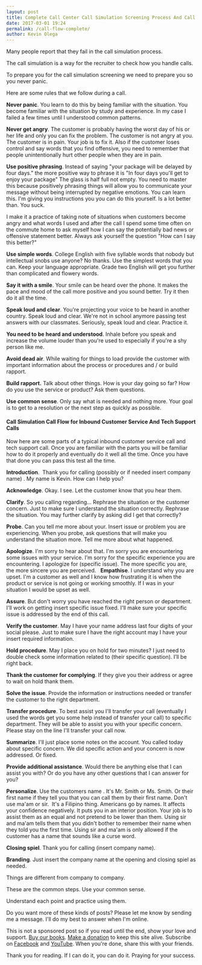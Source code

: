 ```yaml
--- 
layout: post 
title: Complete Call Center Call Simulation Screening Process And Call Flow 
date: 2017-03-01 19:24
permalink: /call-flow-complete/ 
author: Kevin Olega 
--- 
```

Many people report that they fail in the call simulation process. 

The call simulation is a way for the recruiter to check how you handle calls. 

To prepare you for the call simulation screening we need to prepare you so you never panic. 

Here are some rules that we follow during a call. 

**Never panic**. You learn to do this by being familiar with the situation. You become familiar with the situation by study and experience. In my case I failed a few times until I understood common patterns. 

**Never get angry**. The customer is probably having the worst day of his or her life and only you can fix the problem. The customer is not angry at you. The customer is in pain. Your job is to fix it. Also if the customer loses control and say words that you find offensive, you need to remember that people unintentionally hurt other people when they are in pain.

**Use positive phrasing**. Instead of saying "your package will be delayed by four days." the more positive way to phrase it is "In four days you'll get to enjoy your package" The glass is half full not empty. You need to master this because positively phrasing things will allow you to communicate your message without being interrupted by negative emotions. You can learn this. I'm giving you instructions you you can do this yourself. Is a lot better than. You suck. 

I make it a practice of taking note of situations when customers become angry and what words I used and after the call I spend some time often on the commute home to ask myself how I can say the potentially bad news or offensive statement better. Always ask yourself the question "How can I say this better?"

**Use simple words**. College English with five syllable words that nobody but intellectual snobs use anyone? No thanks. Use the simplest words that you can. Keep your language appropriate. Grade two English will get you further than complicated and flowery words. 

**Say it with a smile**. Your smile can be heard over the phone. It makes the pace and mood of the call more positive and you sound better. Try it then do it all the time. 

**Speak loud and clear**. You're projecting your voice to be heard in another country. Speak loud and clear. We're not in school anymore passing test answers with our classmates. Seriously, speak loud and clear. Practice it. 

**You need to be heard and understood**. Inhale before you speak and increase the volume louder than you're used to especially if you're a shy person like me. 

**Avoid dead air**. While waiting for things to load provide the customer with important information about the process or procedures and / or build rapport. 

**Build rapport.** Talk about other things. How is your day going so far? How do you use the service or product? Ask them questions. 

**Use common sense**. Only say what is needed and nothing more. Your goal is to get to a resolution or the next step as quickly as possible. 

#### Call Simulation Call Flow for Inbound Customer Service And Tech Support Calls

Now here are some parts of a typical inbound customer service call and tech support call. Once you are familiar with the parts you will be familiar how to do it properly and eventually do it well all the time. Once you have that done you can pass this test all the time. 


**Introduction**.  Thank you for calling (possibly or if needed insert company name) . My name is Kevin. How can I help you? 

**Acknowledge**. Okay. I see. Let the customer know that you hear them. 

**Clarify**. So you calling regarding… Rephrase the situation or the customer concern. Just to make sure I understand the situation correctly. Rephrase the situation. You may further clarify by asking did I get that correctly? 

**Probe**. Can you tell me more about your. Insert issue or problem you are experiencing. When you probe, ask questions that will make you understand the situation more. Tell me more about what happened. 

**Apologize**. I'm sorry to hear about that. I'm sorry you are encountering some issues with your service. I'm sorry for the specific experience you are encountering. I apologize for (specific issue). The more specific you are, the more sincere you are perceived. 
  
**Empathise**. I understand why you are upset. I'm a customer as well and I know how frustrating it is when the product or service is not going or working smoothly. If I was in your situation I would be upset as well. 

**Assure**. But don't worry you have reached the right person or department. I'll work on getting insert specific issue fixed. I'll make sure your specific issue is addressed by the end of this call. 

**Verify the customer**. May I have your name address last four digits of your social please. Just to make sure I have the right account may I have your insert required information. 

**Hold procedure**. May I place you on hold for two minutes? I just need to double check some information related to (their specific question). I’ll be right back. 

**Thank the customer for complying**. If they give you their address or agree to wait on hold thank them. 

**Solve the issue**. Provide the information or instructions needed or transfer the customer to the right department. 

**Transfer procedure**. To best assist you  I'll transfer your call (eventually I used the words get you some help instead of transfer your call) to specific department. They will be able to assist you with your specific concern. Please stay on the line I'll transfer your call now. 

**Summarize**. I'll just place some notes on the account. You called today about specific concern. We did specific action and your concern is now addressed. Or fixed. 

**Provide additional assistance**. Would there be anything else that I can assist you with? Or do you have any other questions that I can answer for you? 

**Personalize**. Use the customers name . It's Mr. Smith or Ms. Smith. Or their first name if they tell you that you can call them by their first name. Don't use ma'am or sir.  It's a Filipino thing. Americans go by names. It affects your confidence negatively. It puts you in an interior position. Your job is to assist them as an equal and not pretend to be lower than them. Using sir and ma'am tells them that you didn't bother to remember their name when they told you the first time. Using sir and ma'am is only allowed if the customer has a name that sounds like a curse word. 

**Closing spiel**. Thank you for calling (insert company name). 

**Branding**. Just insert the company name at the opening and closing spiel as needed. 

Things are different from company to company. 

These are the common steps. Use your common sense. 

Understand each point and practice using them. 


Do you want more of these kinds of posts? Please let me know by sending me a message. I'll do my best to answer when I'm online.

This is not a sponsored post so if you read until the end, show your love and support. [Buy our books](http://callcentertrainingtips.com/promos/).  [Make a donation](http://callcentertrainingtips.com/support/) to keep this site alive. Subscribe on [Facebook](https://www.facebook.com/callcentertrainingtips/) and [YouTube](https://www.youtube.com/channel/UCSRyiovg_InMdQAe7Fn0LtA). When you're done, share this with your friends. 

Thank you for reading. If I can do it, you can do it. Praying for your success.
